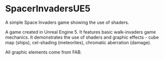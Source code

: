 # SpacerInvadersUE5
A simple Space Invaders game showing the use of shaders.

A game created in Unreal Engine 5. 
It features basic walk-invaders game mechanics. 
It demonstrates the use of shaders and graphic effects - cube map (ships), cel-shading (meteorites), chromatic aberration (damage).

All graphic elements come from FAB.
